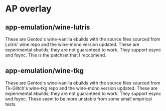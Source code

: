 # AP overlay

## app-emulation/wine-lutris

These are Gentoo's wine-vanilla ebuilds with the source files sourced from Lutris' wine repo and the wine-mono version updated. These are experimental ebuilds; they are not guaranteed to work. They support esync and fsync. This is the patchset that I reccomend.

## app-emulation/wine-tkg

These are Gentoo's wine-vanilla ebuilds with the source files sourced from Tk-Glitch's wine-tkg repo and the wine-mono version updated. These are experimental ebuilds; they are not guaranteed to work. They support esync and fsync. These seem to be more unstable from some small empirical tests.
